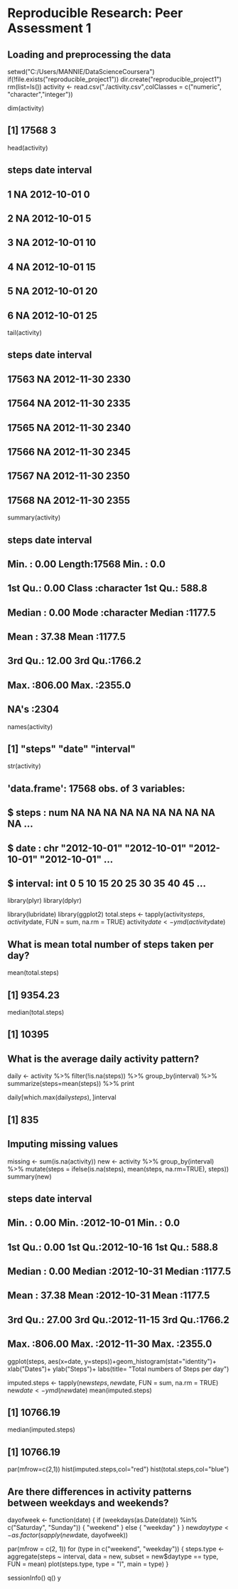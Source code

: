 # Reproducible Research: Peer Assessment 1


## Loading and preprocessing the data
setwd("C:/Users/MANNIE/DataScienceCoursera")
if(!file.exists("reproducible_project1")) dir.create("reproducible_project1")
rm(list=ls())
activity <- read.csv("./activity.csv",colClasses = c("numeric", "character","integer"))

dim(activity)

## [1] 17568     3

head(activity)

##   steps       date interval
## 1    NA 2012-10-01        0
## 2    NA 2012-10-01        5
## 3    NA 2012-10-01       10
## 4    NA 2012-10-01       15
## 5    NA 2012-10-01       20
## 6    NA 2012-10-01       25

tail(activity)

##       steps       date interval
## 17563    NA 2012-11-30     2330
## 17564    NA 2012-11-30     2335
## 17565    NA 2012-11-30     2340
## 17566    NA 2012-11-30     2345
## 17567    NA 2012-11-30     2350
## 17568    NA 2012-11-30     2355

summary(activity)

##      steps            date              interval     
##  Min.   :  0.00   Length:17568       Min.   :   0.0  
##  1st Qu.:  0.00   Class :character   1st Qu.: 588.8  
##  Median :  0.00   Mode  :character   Median :1177.5  
##  Mean   : 37.38                      Mean   :1177.5  
##  3rd Qu.: 12.00                      3rd Qu.:1766.2  
##  Max.   :806.00                      Max.   :2355.0  
##  NA's   :2304

names(activity)

## [1] "steps"    "date"     "interval"

str(activity)

## 'data.frame':    17568 obs. of  3 variables:
##  $ steps   : num  NA NA NA NA NA NA NA NA NA NA ...
##  $ date    : chr  "2012-10-01" "2012-10-01" "2012-10-01" "2012-10-01" ...
##  $ interval: int  0 5 10 15 20 25 30 35 40 45 ...

library(plyr)
library(dplyr)

library(lubridate)
library(ggplot2)
total.steps <- tapply(activity$steps, activity$date, FUN = sum, na.rm = TRUE)
activity$date <- ymd(activity$date)
## What is mean total number of steps taken per day?

mean(total.steps)
## [1] 9354.23

median(total.steps)

## [1] 10395
 
## What is the average daily activity pattern?

daily <- activity %>%
        filter(!is.na(steps)) %>%
        group_by(interval) %>%
        summarize(steps=mean(steps)) %>%
        print

daily[which.max(daily$steps), ]$interval
## [1] 835

## Imputing missing values

missing <- sum(is.na(activity))
new <- activity %>%
        group_by(interval) %>%
        mutate(steps = ifelse(is.na(steps), mean(steps, na.rm=TRUE), steps))
summary(new)

##      steps             date               interval     
##  Min.   :  0.00   Min.   :2012-10-01   Min.   :   0.0  
##  1st Qu.:  0.00   1st Qu.:2012-10-16   1st Qu.: 588.8  
##  Median :  0.00   Median :2012-10-31   Median :1177.5  
##  Mean   : 37.38   Mean   :2012-10-31   Mean   :1177.5  
##  3rd Qu.: 27.00   3rd Qu.:2012-11-15   3rd Qu.:1766.2  
##  Max.   :806.00   Max.   :2012-11-30   Max.   :2355.0

ggplot(steps, aes(x=date, y=steps))+geom_histogram(stat="identity")+ xlab("Dates")+ ylab("Steps")+ labs(title= "Total numbers of Steps per day")

imputed.steps <- tapply(new$steps, new$date, FUN = sum, na.rm = TRUE)
new$date <- ymd(new$date)
mean(imputed.steps)
## [1] 10766.19

median(imputed.steps)
## [1] 10766.19

par(mfrow=c(2,1))
hist(imputed.steps,col="red")
hist(total.steps,col="blue")
## Are there differences in activity patterns between weekdays and weekends?

dayofweek <- function(date) {
    if (weekdays(as.Date(date)) %in% c("Saturday", "Sunday")) {
        "weekend"
    } else {
        "weekday"
    }
}
new$daytype <- as.factor(sapply(new$date, dayofweek))

par(mfrow = c(2, 1))
for (type in c("weekend", "weekday")) {
    steps.type <- aggregate(steps ~ interval, data = new, subset = new$daytype == 
        type, FUN = mean)
    plot(steps.type, type = "l", main = type)
}


sessionInfo()
q()
y
